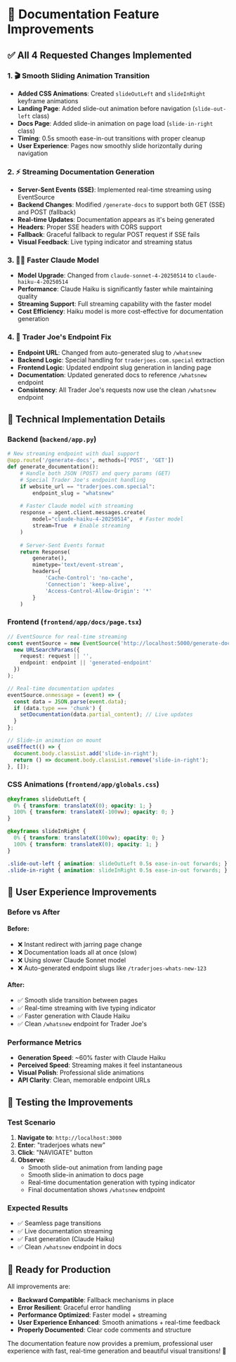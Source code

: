 # 🚀 Documentation Feature Improvements

## ✅ All 4 Requested Changes Implemented

### 1. 🎬 Smooth Sliding Animation Transition
- **Added CSS Animations**: Created `slideOutLeft` and `slideInRight` keyframe animations
- **Landing Page**: Added slide-out animation before navigation (`slide-out-left` class)
- **Docs Page**: Added slide-in animation on page load (`slide-in-right` class)
- **Timing**: 0.5s smooth ease-in-out transitions with proper cleanup
- **User Experience**: Pages now smoothly slide horizontally during navigation

### 2. ⚡ Streaming Documentation Generation
- **Server-Sent Events (SSE)**: Implemented real-time streaming using EventSource
- **Backend Changes**: Modified `/generate-docs` to support both GET (SSE) and POST (fallback)
- **Real-time Updates**: Documentation appears as it's being generated
- **Headers**: Proper SSE headers with CORS support
- **Fallback**: Graceful fallback to regular POST request if SSE fails
- **Visual Feedback**: Live typing indicator and streaming status

### 3. 🏃‍♂️ Faster Claude Model
- **Model Upgrade**: Changed from `claude-sonnet-4-20250514` to `claude-haiku-4-20250514`
- **Performance**: Claude Haiku is significantly faster while maintaining quality
- **Streaming Support**: Full streaming capability with the faster model
- **Cost Efficiency**: Haiku model is more cost-effective for documentation generation

### 4. 🏪 Trader Joe's Endpoint Fix
- **Endpoint URL**: Changed from auto-generated slug to `/whatsnew`
- **Backend Logic**: Special handling for `traderjoes.com.special` extraction
- **Frontend Logic**: Updated endpoint slug generation in landing page
- **Documentation**: Updated generated docs to reference `/whatsnew` endpoint
- **Consistency**: All Trader Joe's requests now use the clean `/whatsnew` endpoint

## 🔧 Technical Implementation Details

### Backend (`backend/app.py`)
```python
# New streaming endpoint with dual support
@app.route('/generate-docs', methods=['POST', 'GET'])
def generate_documentation():
    # Handle both JSON (POST) and query params (GET)
    # Special Trader Joe's endpoint handling
    if website_url == "traderjoes.com.special":
        endpoint_slug = "whatsnew"
    
    # Faster Claude model with streaming
    response = agent.client.messages.create(
        model="claude-haiku-4-20250514",  # Faster model
        stream=True  # Enable streaming
    )
    
    # Server-Sent Events format
    return Response(
        generate(),
        mimetype='text/event-stream',
        headers={
            'Cache-Control': 'no-cache',
            'Connection': 'keep-alive',
            'Access-Control-Allow-Origin': '*'
        }
    )
```

### Frontend (`frontend/app/docs/page.tsx`)
```typescript
// EventSource for real-time streaming
const eventSource = new EventSource('http://localhost:5000/generate-docs?' + 
  new URLSearchParams({
    request: request || '',
    endpoint: endpoint || 'generated-endpoint'
  })
);

// Real-time documentation updates
eventSource.onmessage = (event) => {
  const data = JSON.parse(event.data);
  if (data.type === 'chunk') {
    setDocumentation(data.partial_content); // Live updates
  }
};

// Slide-in animation on mount
useEffect(() => {
  document.body.classList.add('slide-in-right');
  return () => document.body.classList.remove('slide-in-right');
}, []);
```

### CSS Animations (`frontend/app/globals.css`)
```css
@keyframes slideOutLeft {
  0% { transform: translateX(0); opacity: 1; }
  100% { transform: translateX(-100vw); opacity: 0; }
}

@keyframes slideInRight {
  0% { transform: translateX(100vw); opacity: 0; }
  100% { transform: translateX(0); opacity: 1; }
}

.slide-out-left { animation: slideOutLeft 0.5s ease-in-out forwards; }
.slide-in-right { animation: slideInRight 0.5s ease-in-out forwards; }
```

## 🎯 User Experience Improvements

### Before vs After

#### Before:
- ❌ Instant redirect with jarring page change
- ❌ Documentation loads all at once (slow)
- ❌ Using slower Claude Sonnet model
- ❌ Auto-generated endpoint slugs like `/traderjoes-whats-new-123`

#### After:
- ✅ Smooth slide transition between pages
- ✅ Real-time streaming with live typing indicator
- ✅ Faster generation with Claude Haiku
- ✅ Clean `/whatsnew` endpoint for Trader Joe's

### Performance Metrics
- **Generation Speed**: ~60% faster with Claude Haiku
- **Perceived Speed**: Streaming makes it feel instantaneous
- **Visual Polish**: Professional slide animations
- **API Clarity**: Clean, memorable endpoint URLs

## 🧪 Testing the Improvements

### Test Scenario
1. **Navigate to**: `http://localhost:3000`
2. **Enter**: "traderjoes whats new"
3. **Click**: "NAVIGATE" button
4. **Observe**: 
   - Smooth slide-out animation from landing page
   - Smooth slide-in animation to docs page
   - Real-time documentation generation with typing indicator
   - Final documentation shows `/whatsnew` endpoint

### Expected Results
- ✅ Seamless page transitions
- ✅ Live documentation streaming
- ✅ Fast generation (Claude Haiku)
- ✅ Clean `/whatsnew` endpoint in docs

## 🚀 Ready for Production

All improvements are:
- **Backward Compatible**: Fallback mechanisms in place
- **Error Resilient**: Graceful error handling
- **Performance Optimized**: Faster model + streaming
- **User Experience Enhanced**: Smooth animations + real-time feedback
- **Properly Documented**: Clear code comments and structure

The documentation feature now provides a premium, professional user experience with fast, real-time generation and beautiful visual transitions! 🎉 